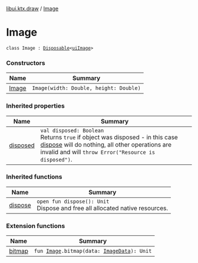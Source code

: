 [libui.ktx.draw](../README.md) / [Image](README.md)

# Image

`class Image : `[`Disposable`](../../libui.ktx/-disposable/README.md)`<`[`uiImage`](../../libui/ui-image.md)`>`

### Constructors

| Name | Summary |
|---|---|
| [Image](-image.md) | `Image(width: Double, height: Double)` |

### Inherited properties

| Name | Summary |
|---|---|
| [disposed](../../libui.ktx/-disposable/disposed.md) | `val disposed: Boolean`<br>Returns `true` if object was disposed - in this case [dispose](../../libui.ktx/-disposable/dispose.md) will do nothing, all other operations are invalid and will `throw Error("Resource is disposed")`. |

### Inherited functions

| Name | Summary |
|---|---|
| [dispose](../../libui.ktx/-disposable/dispose.md) | `open fun dispose(): Unit`<br>Dispose and free all allocated native resources. |

### Extension functions

| Name | Summary |
|---|---|
| [bitmap](../bitmap.md) | `fun `[`Image`](README.md)`.bitmap(data: `[`ImageData`](../-image-data/README.md)`): Unit` |
